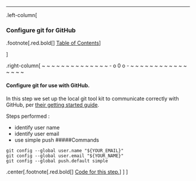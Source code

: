 ---
.left-column[
  ### Configure git for GitHub
.footnote[.red.bold[] [Table of Contents](./)] 
<!-- H -->]
.right-column[
~ ~ ~ ~ ~ ~ ~ ~ ~ ~ ~ ~ ~ ~ - o 0 o - ~ ~ ~ ~ ~ ~ ~ ~ ~ ~ ~ ~ ~ ~ ~ ~

#### Configure git for use with GitHub.

In this step we set up the local git tool kit to communicate correctly with GitHub, per [their getting started guide](https://help.github.com/articles/set-up-git/).

Steps performed :
- identify user name
- identify user email
- use simple push
#####Commands
```terminal
git config --global user.name "${YOUR_EMAIL}"
git config --global user.email "${YOUR_NAME}"
git config --global push.default simple
```
<!-- Code for this begins at line #48-->
<!-- B -->
.center[.footnote[.red.bold[] <a href="https://github.com/martinhbramwell/Meteor-CI-Tutorial/blob/master/Step02_UnitTestThePackage.sh#48" target="_blank">Code for this step.</a>] ]
]
